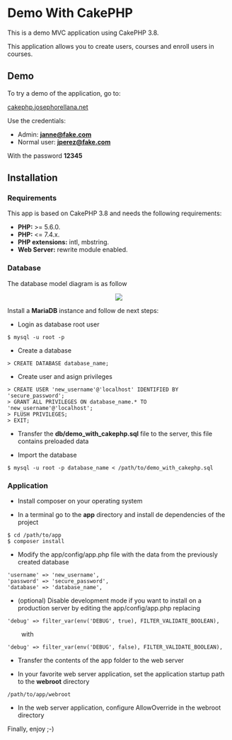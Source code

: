 # Demo With CakePHP
This is a demo MVC application using CakePHP 3.8.

This application allows you to create users, courses and enroll users in courses.

## Demo

To try a demo of the application, go to:

[cakephp.josephorellana.net](https://cakephp.josephorellana.net)

Use the credentials:

- Admin: **janne@fake.com**
- Normal user: **jperez@fake.com**

With the password **12345**

## Installation

### Requirements

This app is based on CakePHP 3.8 and needs the following requirements:

- **PHP:** >= 5.6.0.
- **PHP:** <= 7.4.x.
- **PHP extensions:** intl, mbstring.
- **Web Server:** rewrite module enabled.

### Database

The database model diagram is as follow

<p align="center" width="100%">
    <img src="https://lh3.googleusercontent.com/d/1CONv11bCtOgr5bdnH8EbfS6vvLKNUS70"> 
</p>

Install a **MariaDB** instance and follow de next steps:

- Login as database root user

```
$ mysql -u root -p
```

- Create a database

```
> CREATE DATABASE database_name;
```

- Create user and asign privileges

```
> CREATE USER 'new_username'@'localhost' IDENTIFIED BY 'secure_password';
> GRANT ALL PRIVILEGES ON database_name.* TO 'new_username'@'localhost';
> FLUSH PRIVILEGES;
> EXIT;
```

- Transfer the **db/demo_with_cakephp.sql** file to the server, this file contains preloaded data

- Import the database

```
$ mysql -u root -p database_name < /path/to/demo_with_cakephp.sql
```

### Application

- Install composer on your operating system

- In a terminal go to the **app** directory and install de dependencies of the project

```
$ cd /path/to/app
$ composer install
```

- Modify the app/config/app.php file with the data from the previously created database

```
'username' => 'new_username',
'password' => 'secure_password',
'database' => 'database_name',
```

- (optional) Disable development mode if you want to install on a production server by editing the app/config/app.php replacing

```
'debug' => filter_var(env('DEBUG', true), FILTER_VALIDATE_BOOLEAN),
```

&nbsp;&nbsp;&nbsp;&nbsp;&nbsp;&nbsp;&nbsp;&nbsp;with

```
'debug' => filter_var(env('DEBUG', false), FILTER_VALIDATE_BOOLEAN),
```

- Transfer the contents of the app folder to the web server

- In your favorite web server application, set the application startup path to the **webroot** directory

```
/path/to/app/webroot
```

- In the web server application, configure AllowOverride in the webroot directory

Finally, enjoy ;-)